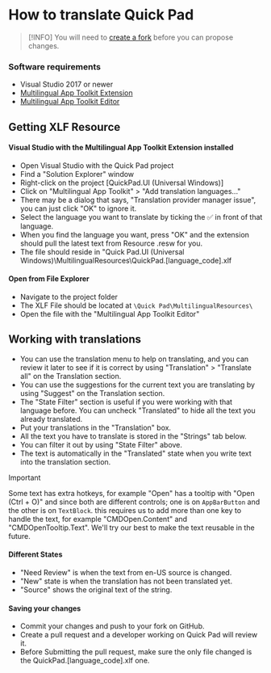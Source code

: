 # How to translate Quick Pad

> [!INFO]
> You will need to [create a fork](https://github.com/yaira2/Quick-Pad/fork) before you can propose changes.

### Software requirements

- Visual Studio 2017 or newer
- [Multilingual App Toolkit Extension](https://marketplace.visualstudio.com/items?itemName=MultilingualAppToolkit.MultilingualAppToolkit-18308)
- [Multilingual App Toolkit Editor](https://developer.microsoft.com/en-us/windows/develop/multilingual-app-toolkit)

## Getting XLF Resource

#### Visual Studio with the Multilingual App Toolkit Extension installed

- Open Visual Studio with the Quick Pad project
- Find a "Solution Explorer" window
- Right-click on the project [QuickPad.UI (Universal Windows)]
- Click on "Multilingual App Toolkit" > "Add translation languages..."
- There may be a dialog that says, "Translation provider manager issue", you can just click "OK" to ignore it.
- Select the language you want to translate by ticking the ✅ in front of that language.
- When you find the language you want, press "OK" and the extension should pull the latest text from Resource .resw for you.
- The file should reside in "Quick Pad.UI (Universal Windows)\MultilingualResources\QuickPad.[language_code].xlf

#### Open from File Explorer

- Navigate to the project folder
- The XLF File should be located at `\Quick Pad\MultilingualResources\`
- Open the file with the "Multilingual App Toolkit Editor"

## Working with translations

- You can use the translation menu to help on translating, and you can review it later to see if it is correct by using "Translation" > "Translate all" on the Translation section.
- You can use the suggestions for the current text you are translating by using "Suggest" on the Translation section.
- The "State Filter" section is useful if you were working with that language before. You can uncheck "Translated" to hide all the text you already translated.
- Put your translations in the "Translation" box.
- All the text you have to translate is stored in the "Strings" tab below.
- You can filter it out by using "State Filter" above.
- The text is automatically in the "Translated" state when you write text into the translation section.

> [!IMPORTANT]
> Some text has extra hotkeys, for example "Open" has a tooltip with "Open (Ctrl + O)" and since both are different controls; one is on `AppBarButton` and the other is on `TextBlock`. this requires us to add more than one key to handle the text, for example "CMDOpen.Content" and "CMDOpenTooltip.Text". We'll try our best to make the text reusable in the future.

#### Different States

- "Need Review" is when the text from en-US source is changed.
- "New" state is when the translation has not been translated yet.
- "Source" shows the original text of the string. 

#### Saving your changes

- Commit your changes and push to your fork on GitHub.
- Create a pull request and a developer working on Quick Pad will review it.
- Before Submitting the pull request, make sure the only file changed is the QuickPad.[language_code].xlf one.
